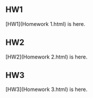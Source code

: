 ## HW1

[HW1](Homework 1.html) is here.

## HW2
[HW2](Homework 2.html) is here.

## HW3
[HW3](Homework 3.html) is here.
